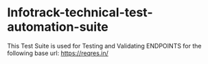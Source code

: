 # Infotrack-technical-test-automation-suite
This Test Suite is used for Testing and Validating ENDPOINTS for the following base url: https://reqres.in/
